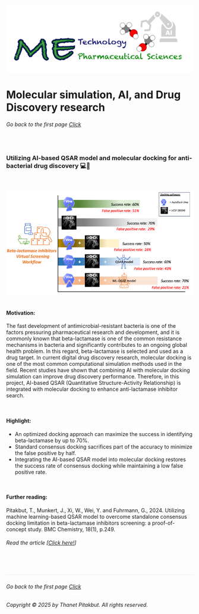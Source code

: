 ![](../../images/cv-header.png)


# Molecular simulation, AI, and Drug Discovery research


###### Go back to the first page [Click](../../README.md)

&nbsp;

### Utilizing AI-based QSAR model and molecular docking for anti-bacterial drug discovery 💻💊

&nbsp;

![](../../images/0201_info_grapic2.png)
&nbsp;

#### Motivation:

The fast development of antimicrobial-resistant bacteria is one of the factors pressuring pharmaceutical research and development, and it is commonly known that beta-lactamase is one of the common resistance mechanisms in bacteria and significantly contributes to an ongoing global health problem. In this regard, beta-lactamase is selected and used as a drug target. In current digital drug discovery research, molecular docking is one of the most common computational simulation methods used in the field. Recent studies have shown that combining AI with molecular docking simulation can improve drug discovery performance. Therefore, in this project, AI-based QSAR (Quantitative Structure-Activity Relationship) is integrated with molecular docking to enhance anti-lactamase inhibitor search.

&nbsp;

#### Highlight:

 - An optimized docking approach can maximize the success in identifying beta-lactamase by up to 70%.
 - Standard consensus docking sacrifices part of the accuracy to minimize the false positive by half.
 - Integrating the AI-based QSAR model into molecular docking restores the success rate of consensus docking while maintaining a low false positive rate.

&nbsp;

#### Further reading:

Pitakbut, T., Munkert, J., Xi, W., Wei, Y. and Fuhrmann, G., 2024. Utilizing machine learning-based QSAR model to overcome standalone consensus docking limitation in beta-lactamase inhibitors screening: a proof-of-concept study. BMC Chemistry, 18(1), p.249. 

###### Read the article [[Click here!](https://link.springer.com/article/10.1186/s13065-024-01324-x)]


&nbsp;


![](../../images/line04.png)

###### Go back to the first page [Click](../README.md)
###### Copyright © 2025 by Thanet Pitakbut. All rights reserved.

